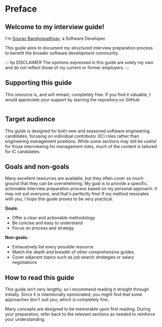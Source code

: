 <!-- <img style="margin: 0 auto; max-width:15rem; margin-bottom: 2rem" alt="Person hiking wearing a backpack" width="200" height="164" src="/before.svg" /> -->

# Preface

<star />

## Welcome to my interview guide!

I'm [Sourav Bandyopadhyay](https://github.com/SouravBandyopadhyay), a Software Developer.
 <!-- Over the years, I've experienced around 100 software engineering interviews from both perspectives&mdash;as an interviewee and as an interviewer. I've successfully navigated interviews at major tech firms, including FAANG companies, as well as smaller startups. -->

This guide aims to document my structured interview preparation process to benefit the broader software development community.

::: tip DISCLAIMER
The opinions expressed in this guide are solely my own and do not reflect those of my current or former employers.
:::

## Supporting this guide

This resource is, and will remain, completely free. If you find it valuable, I would appreciate your support by starring the repository on GitHub:

<div style="display: flex; gap: 2rem; justify-content: center">

<star />

</div>

## Target audience

This guide is designed for both new and seasoned software engineering candidates, focusing on individual contributor (IC) roles rather than engineering management positions. While some sections may still be useful for those interviewing for management roles, much of the content is tailored for IC candidates.

## Goals and non-goals

Many excellent resources are available, but they often cover so much ground that they can be overwhelming. My goal is to provide a specific, actionable interview preparation process based on my personal approach. It may not suit everyone, and that's perfectly fine! If my method resonates with you, I hope this guide proves to be very practical.

**Goals:**

- Offer a clear and actionable methodology
- Be concise and easy to understand
- Focus on process and strategy

**Non-goals:**

- Exhaustively list every possible resource
- Match the depth and breadth of other comprehensive guides
- Cover adjacent topics such as job search strategies or salary negotiations

## How to read this guide

This guide isn't very lengthy, so I recommend reading it straight through initially. Since it is intentionally opinionated, you might find that some approaches don't suit you, which is completely fine.

Many concepts are designed to be memorable upon first reading. During your preparation, refer back to the relevant sections as needed to reinforce your understanding.

<foot />
